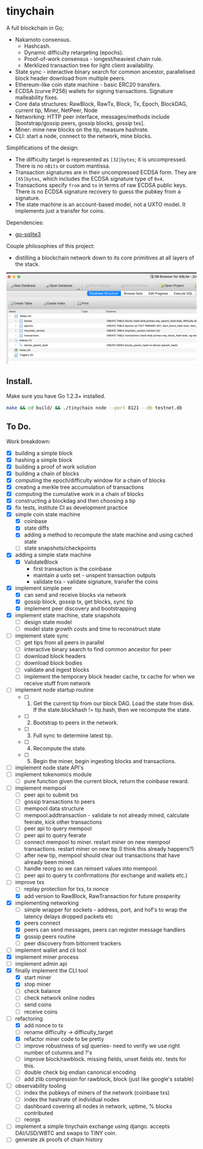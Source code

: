 # tinychain

A full blockchain in Go;

 * Nakamoto consensus.
   * Hashcash.
   * Dynamic difficulty retargeting (epochs).
   * Proof-of-work consensus - longest/heaviest chain rule.
   * Merklized transaction tree for light client availability.
 * State sync - interactive binary search for common ancestor, parallelised block header download from multiple peers.
 * Ethereum-like coin state machine - basic ERC20 transfers.
 * ECDSA (curve P256) wallets for signing transactions. Signature malleability fixes.
 * Core data structures: RawBlock, RawTx, Block, Tx, Epoch, BlockDAG, current tip, Miner, NetPeer, Node
 * Networking: HTTP peer interface, messages/methods include [bootstrap/gossip peers, gossip blocks, gossip txs].
 * Miner: mine new blocks on the tip, measure hashrate.
 * CLI: start a node, connect to the network, mine blocks.

Simplifications of the design:

 * The difficulty target is represented as `[32]bytes`; it is uncompressed. There is no `nBits` or custom mantissa.
 * Transaction signatures are in their uncompressed ECDSA form. They are `[65]bytes`, which includes the ECDSA signature type of `0x4`.
 * Transactions specify `from` and `to` in terms of raw ECDSA public keys. There is no ECDSA signature recovery to guess the pubkey from a signature.
 * The state machine is an account-based model, not a UXTO model. It implements just a transfer for coins.

Dependencies:

 * [go-sqlite3](https://github.com/mattn/go-sqlite3?tab=readme-ov-file)

Couple philosophies of this project:

 - distilling a blockchain network down to its core primitives at all layers of the stack.

![database view](./assets/db-view.png)

## Install.

Make sure you have Go 1.2.3+ installed.

```sh
make && cd build/ && ./tinychain node --port 8121 --db testnet.db
```

## To Do.

Work breakdown:

- [x] building a simple block
- [x] hashing a simple block
- [x] building a proof of work solution
- [x] building a chain of blocks
- [x] computing the epoch/difficulty window for a chain of blocks
- [x] creating a merkle tree accumulation of transactions
- [x] computing the cumulative work in a chain of blocks
- [x] constructing a blockdag and then choosing a tip
- [x] fix tests, institute CI as development practice
- [x] simple coin state machine
    - [x] coinbase
    - [x] state diffs
    - [x] adding a method to recompute the state machine and using cached state 
    - [ ] state snapshots/checkpoints
- [x] adding a simple state machine
    - [x] ValidateBlock
        - first transaction is the coinbase
        - maintain a uxto set - unspent transaction outputs
        - validate txs - validate signature, transfer the coins
- [x] implement simple peer
    - [x] can send and receive blocks via network
    - [x] gossip block, gossip tx, get blocks, sync tip
    - [x] implement peer discovery and bootstrapping
- [x] implement state machine, state snapshots
  - [ ] design state model
  - [ ] model state growth costs and time to reconstruct state
- [ ] implement state sync
    - [ ] get tips from all peers in parallel
    - [ ] interactive binary search to find common ancestor for peer
    - [ ] download block headers
    - [ ] download block bodies
    - [ ] validate and ingest blocks
    - [ ] implement the temporary block header cache, tx cache for when we receive stuff from network
- [ ] implement node startup routine
    - [ ] 1. Get the current tip from our block DAG. Load the state from disk. If the state.blockhash != tip.hash, then we recompute the state.
    - [ ] 2. Bootstrap to peers in the network.
    - [ ] 3. Full sync to determine latest tip.
    - [ ] 4. Recompute the state.
    - [ ] 5. Begin the miner, begin ingesting blocks and transactions.
- [ ] implement node state API's
- [ ] implement tokenomics module
    - [ ] pure function given the current block, return the coinbase reward.
- [ ] implement mempool
    - [ ] peer api to submit txs
    - [ ] gossip transactions to peers
    - [ ] mempool data structure
    - [ ] mempool.addtransaction - validate tx not already mined, calculate feerate, kick other transactions
    - [ ] peer api to query mempool
    - [ ] peer api to query feerate
    - [ ] connect mempool to miner. restart miner on new mempool transactions. restart miner on new tip (I think this already happens?)
    - [ ] after new tip, mempool should clear out transactions that have already been mined.
    - [ ] handle reorg so we can reinsert values into mempool.
    - [ ] peer api to query tx confirmations (for exchange and wallets etc.)
- [ ] improve txs
    - [ ] replay protection for txs, tx nonce
    - [x] add version to RawBlock, RawTransaction for future prosperity
- [x] implementing networking
    - [ ] simple wrapper for sockets - address, port, and hof's to wrap the latency delays dropped packets etc
    - [x] peers connect
    - [x] peers can send messages, peers can register message handlers
    - [x] gossip peers routine
    - [ ] peer discovery from bittorrent trackers
- [ ] implement wallet and cli tool
- [x] implement miner process
- [ ] implement admin api
- [x] finally implement the CLI tool
    - [x] start miner
    - [x] stop miner
    - [ ] check balance
    - [ ] check network online nodes
    - [ ] send coins
    - [ ] receive coins
- [ ] refactoring
    - [x] add nonce to tx
    - [ ] rename difficulty -> difficulty_target
    - [x] refactor miner code to be pretty
    - [ ] improve robustness of sql queries- need to verify we use right number of columns and ?'s
    - [ ] improve block/rawblock. missing fields, unset fields etc. tests for this.
    - [ ] double check big endian canonical encoding
    - [ ] add zlib compression for rawblock, block (just like google's sstable)
- [ ] observability tooling
    - [ ] index the pubkeys of miners of the network (coinbase txs)
    - [ ] index the hashrate of individual nodes
    - [ ] dashboard covering all nodes in network, uptime, % blocks contributed
    - [ ] reorgs
- [ ] implement a simple tinychain exchange using django. accepts DAI/USD/WBTC and swaps to TINY coin. 
- [ ] generate zk proofs of chain history
